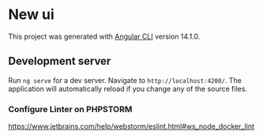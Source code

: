 # New ui

This project was generated with [Angular CLI](https://github.com/angular/angular-cli) version 14.1.0.

## Development server

Run `ng serve` for a dev server. Navigate to `http://localhost:4200/`. The application will automatically reload if you change any of the source files.


### Configure Linter on PHPSTORM

https://www.jetbrains.com/help/webstorm/eslint.html#ws_node_docker_lint
